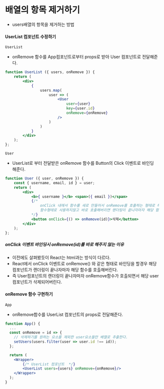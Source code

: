 # 배열의 항목 제거하기
- users배열의 항목을 제거하는 방법

#### UserList 컴포넌트 수정하기

`UserList`
- onRemove 함수를 App컴포넌트로부터 props로 받아 User 컴포넌트로 전달해준다.
```jsx
function UserList ({ users, onRemove }) {
    return (
        <div>
            {
                users.map(
                    user => (
                        <User 
                            user={user} 
                            key={user.id} 
                            onRemove={onRemove}
                        />
                    )
                )
            }
        </div>
    );
};
```

`User`
- UserList로 부터 전달받은 onRemove 함수를 Button의 Click 이벤트로 바인딩 해준다.
```jsx
function User ({ user, onRemove }) {
    const { username, email, id } = user;
    return (
        <div>
            <b>{ username }</b> <span>({ email })</span>
            {/* 
                onClick 내에서 함수롤 새로 만들어서 onRemove를 호출하는 형태로 해주어야함  
                함수형태로 사용하지않고 바로 호출해버리면 랜더링이 끝나자마자 해당 함수가 바로 호출된다. 
            */}
            <button onClick={() => onRemove(id)}>삭제</button>
        </div>
    );
};
```

##### onClick 이벤트 바인딩시 onRemove(id)를 바로 해주지 않는 이유 
- 이전에도 살펴봤듯이 React는 html과는 방식이 다르다.
- React에서 onClick 이벤트로 onRemove() 와 같은 형태로 바인딩을 할경우 해당 컴포넌트가 랜더링이 끝나자마자 해당 함수를 호출해버린다.
- 즉 User컴포넌트의 랜더링이 끝나자마자 onRemove함수가 호출되면서 해당 user컴포넌트가 삭제되어버린다.


#### onRemove 함수 구현하기

`App`
- onRemove함수를 UserList 컴포넌트의 props로 전달해준다.
```jsx
function App() {
  ...
  const onRemove = id => {
    // 삭제하기를 원하는 요소를 제외한 user요소들만 배열로 추출한다.
    setUsers(users.filter(user => user.id !== id));
  };

  return (
    <Wrapper>
        {/* UserList 컴포넌트  */}
        <UserList users={users} onRemove={onRemove}/>
    </Wrapper>
  );
}
```